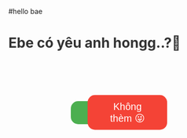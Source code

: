#hello bae 
<html lang="vi">
<head>
  <meta charset="UTF-8" />
  <meta name="viewport" content="width=device-width, initial-scale=1.0" />
  <title>Ebe có yêu anh hongg..?</title>
  <style>
    * { box-sizing: border-box; }

    body {
      font-family: "Segoe UI", sans-serif;
      background: linear-gradient(135deg, #ffd6e7, #d6f0ff);
      height: 100vh;
      margin: 0;
      overflow: hidden;
      display: flex;
      flex-direction: column;
      align-items: center;
      justify-content: center;
      text-align: center;
      touch-action: none;
    }

    h2 {
      font-size: 6vw;
      color: #333;
      margin-bottom: 50px;
    }

    .button-area {
      position: relative;
      width: 100%;
      height: 150px;
      display: flex;
      align-items: center;
      justify-content: center;
    }

    button {
      padding: 16px 40px;
      font-size: 5vw;
      border: none;
      border-radius: 15px;
      cursor: pointer;
      transition: 0.2s;
      user-select: none;
      min-width: 150px;
    }

    #yesBtn {
      background-color: #4caf50;
      color: white;
      z-index: 5;
      position: relative;
    }

    #noBtn {
      background-color: #f44336;
      color: white;
      position: absolute;
      top: 50%;
      left: 60%;
      transform: translate(-50%, -50%);
      z-index: 10;
    }

    .heart-loader,
    .result-container {
      display: none;
      font-size: 6vw;
      color: #ff0077;
      margin-top: 40px;
      animation: fadeIn 1s ease-in-out;
    }

    @keyframes fadeIn {
      from { opacity: 0; }
      to { opacity: 1; }
    }

    @media (min-width: 768px) {
      h2 { font-size: 28px; }
      button { font-size: 20px; padding: 12px 30px; }
      .heart-loader, .result-container { font-size: 24px; }
    }
  </style>
</head>
<body>
  <h2>Ebe có yêu anh hongg..?💖</h2>

  <div class="button-area" id="buttonArea">
    <button id="yesBtn">Dạ Có 🥰</button>
    <button id="noBtn">Không thèm 😜</button>
  </div>

  <div class="heart-loader">Cám ơn bé nhaaa 💞</div>
  <div class="result-container">Anh cũng yêu béeee 😍💘</div>

  <script>
    const noBtn = document.getElementById("noBtn");
    const yesBtn = document.getElementById("yesBtn");
    const heartLoader = document.querySelector(".heart-loader");
    const resultContainer = document.querySelector(".result-container");
    const area = document.getElementById("buttonArea");

    function moveNoBtn() {
      const areaRect = area.getBoundingClientRect();
      const btnW = noBtn.offsetWidth;
      const btnH = noBtn.offsetHeight;

      // Giới hạn di chuyển trong vùng hiển thị
      const maxX = areaRect.width - btnW - 10;
      const maxY = areaRect.height - btnH - 10;

      // Random vị trí mới (tránh quá gần nút xanh)
      let newX = Math.random() * maxX;
      let newY = Math.random() * maxY;

      // Giữ nút trong vùng an toàn giữa màn hình
      newX = Math.max(0, Math.min(newX, areaRect.width - btnW));
      newY = Math.max(0, Math.min(newY, areaRect.height - btnH));

      noBtn.style.left = `${newX}px`;
      noBtn.style.top = `${newY}px`;
    }

    // Né chuột (PC)
    noBtn.addEventListener("mouseover", moveNoBtn);

    // Né tay (điện thoại)
    noBtn.addEventListener("touchstart", (e) => {
      e.preventDefault();
      moveNoBtn();
    });

    // Khi bấm "Có"
    yesBtn.addEventListener("click", () => {
      heartLoader.style.display = "block";
      setTimeout(() => {
        heartLoader.style.display = "none";
        resultContainer.style.display = "block";
      }, 2000);
    });
  </script>
</body>
</html>
